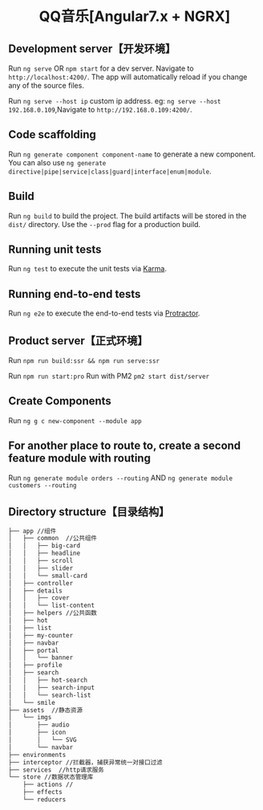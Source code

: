 <h1 align="center">QQ音乐[Angular7.x + NGRX]</h1>

<p align="center">

</p>

## Development server【开发环境】

Run `ng serve` OR `npm start` for a dev server. Navigate to `http://localhost:4200/`. The app will automatically reload if you change any of the source files.

Run `ng serve --host ip` custom ip address. eg: `ng serve --host 192.168.0.109`,Navigate to `http://192.168.0.109:4200/`.

## Code scaffolding

Run `ng generate component component-name` to generate a new component. You can also use `ng generate directive|pipe|service|class|guard|interface|enum|module`.

## Build

Run `ng build` to build the project. The build artifacts will be stored in the `dist/` directory. Use the `--prod` flag for a production build.

## Running unit tests

Run `ng test` to execute the unit tests via [Karma](https://karma-runner.github.io).

## Running end-to-end tests

Run `ng e2e` to execute the end-to-end tests via [Protractor](http://www.protractortest.org/).

## Product server【正式环境】

Run `npm run build:ssr && npm run serve:ssr`

Run `npm run start:pro` Run with PM2 `pm2 start dist/server`

## Create Components
Run `ng g c new-component --module app`

## For another place to route to, create a second feature module with routing
Run `ng generate module orders --routing` AND `ng generate module customers --routing`

## Directory structure【目录结构】

```bash
├── app //组件
│   ├── common  //公共组件
│   │   ├── big-card
│   │   ├── headline
│   │   ├── scroll
│   │   ├── slider
│   │   └── small-card
│   ├── controller
│   ├── details
│   │   ├── cover
│   │   └── list-content
│   ├── helpers //公共函数
│   ├── hot
│   ├── list
│   ├── my-counter
│   ├── navbar
│   ├── portal
│   │   └── banner
│   ├── profile
│   ├── search
│   │   ├── hot-search
│   │   ├── search-input
│   │   └── search-list
│   └── smile
├── assets  //静态资源
│   └── imgs
│       ├── audio
│       ├── icon
│       │   └── SVG
│       └── navbar
├── environments
├── interceptor //拦截器，捕获异常统一对接口过滤
├── services  //http请求服务
└── store //数据状态管理库
    ├── actions //
    ├── effects
    └── reducers

```
